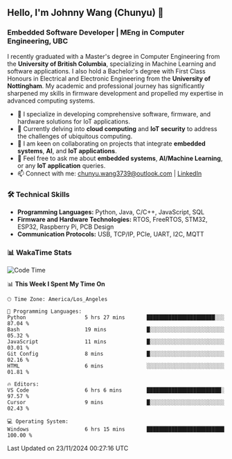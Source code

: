 ## Hello, I'm Johnny Wang (Chunyu) 👋

### Embedded Software Developer | MEng in Computer Engineering, UBC

I recently graduated with a Master's degree in Computer Engineering from the **University of British Columbia**, specializing in Machine Learning and software applications. I also hold a Bachelor's degree with First Class Honours in Electrical and Electronic Engineering from the **University of Nottingham**. My academic and professional journey has significantly sharpened my skills in firmware development and propelled my expertise in advanced computing systems.

- 🔭 I specialize in developing comprehensive software, firmware, and hardware solutions for IoT applications.
- 🌱 Currently delving into **cloud computing** and **IoT security** to address the challenges of ubiquitous computing.
- 🤝 I am keen on collaborating on projects that integrate **embedded systems**, **AI**, and **IoT applications**.
- 💬 Feel free to ask me about **embedded systems**, **AI/Machine Learning**, or any **IoT application** queries.
- 📫 Connect with me: [chunyu.wang3739@outlook.com](mailto:chunyu.wang3739@outlook.com) | [LinkedIn](https://www.linkedin.com/in/shycw1/)


### 🛠️ Technical Skills
- **Programming Languages:** Python, Java, C/C++, JavaScript, SQL
- **Firmware and Hardware Technologies:** RTOS, FreeRTOS, STM32, ESP32, Raspberry Pi, PCB Design
- **Communication Protocols:** USB, TCP/IP, PCIe, UART, I2C, MQTT

### 📊 WakaTime Stats
<!--START_SECTION:waka-->
![Code Time](http://img.shields.io/badge/Code%20Time-20%20hrs%2029%20mins-blue)

📊 **This Week I Spent My Time On** 

```text
🕑︎ Time Zone: America/Los_Angeles

💬 Programming Languages: 
Python                   5 hrs 27 mins       ██████████████████████░░░   87.04 % 
Bash                     19 mins             █░░░░░░░░░░░░░░░░░░░░░░░░   05.32 % 
JavaScript               11 mins             █░░░░░░░░░░░░░░░░░░░░░░░░   03.01 % 
Git Config               8 mins              █░░░░░░░░░░░░░░░░░░░░░░░░   02.16 % 
HTML                     6 mins              ░░░░░░░░░░░░░░░░░░░░░░░░░   01.81 % 

🔥 Editors: 
VS Code                  6 hrs 6 mins        ████████████████████████░   97.57 % 
Cursor                   9 mins              █░░░░░░░░░░░░░░░░░░░░░░░░   02.43 % 

💻 Operating System: 
Windows                  6 hrs 15 mins       █████████████████████████   100.00 % 
```


 Last Updated on 23/11/2024 00:27:16 UTC
<!--END_SECTION:waka-->

